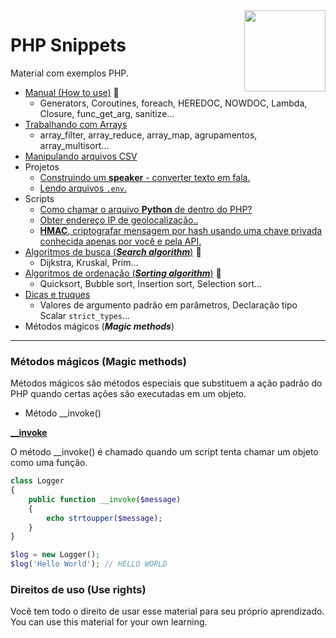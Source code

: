<img src="https://i.ibb.co/M6nBBb0/mascote.png" align="right" width="130">

# PHP Snippets

<p>
  Material com exemplos PHP.<br/>
</p>

- [Manual (How to use)](./how-to-use/README.md) 🤠
    - Generators, Coroutines, foreach, HEREDOC, NOWDOC, Lambda, Closure, func_get_arg, sanitize...
- [Trabalhando com Arrays](./arrays-manipulating/README.md)
    - array_filter, array_reduce, array_map, agrupamentos, array_multisort...
- [Manipulando arquivos CSV](./csv-manipulating/README.md)
- Projetos
    - [Construindo um <b>speaker</b> - converter texto em fala.](./projects/speaker/speaker.php)
    - [Lendo arquivos `.env`.](./projects/reading-env/DotEnv.php)
- Scripts
    - [Como chamar o arquivo <b>Python</b> de dentro do PHP?](https://github.com/JoseMateusCamargo/php/tree/main/scripts/run_python)
    - [Obter endereço IP de geolocalização..](https://github.com/JoseMateusCamargo/php/blob/main/scripts/get_geolocation.php)
    - [<b>HMAC</b>, criptografar mensagem por hash usando uma chave privada conhecida apenas por você e pela API.](https://github.com/JoseMateusCamargo/php/blob/main/scripts/hmac-verification.php)
- [Algoritmos de busca (_**Search algorithm**_)](./search-algorithm/README.md) 🤠
    - Dijkstra, Kruskal, Prim...
- [Algoritmos de ordenação (**_Sorting algorithm_**)](./sorting-algorithm/README.md) 🤠
    - Quicksort, Bubble sort, Insertion sort, Selection sort...
- [Dicas e truques](./tips-and-tricks/README.md)
    - Valores de argumento padrão em parâmetros, Declaração tipo Scalar `strict_types`...
- Métodos mágicos (_**Magic methods**_)

---

### Métodos mágicos (Magic methods)

Métodos mágicos são métodos especiais que substituem a ação padrão do PHP quando certas ações são executadas
em um objeto.

- Método __invoke()

**[__invoke](https://www.php.net/manual/pt_BR/language.oop5.magic.php#object.invoke)**

O método __invoke() é chamado quando um script tenta chamar um objeto como uma função.

```PHP
class Logger
{
    public function __invoke($message)
    {
        echo strtoupper($message);
    }
}

$log = new Logger();
$log('Hello World'); // HELLO WORLD
```

### Direitos de uso (Use rights)

<p>
  Você tem todo o direito de usar esse material para seu próprio aprendizado.<br/>
  You can use this material for your own learning.
</p>